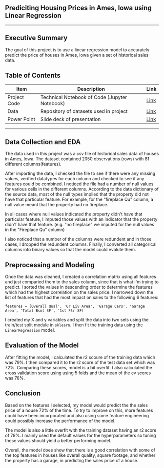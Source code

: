 ## Prediciting Housing Prices in Ames, Iowa using Linear Regression

---
## Executive Summary 
The goal of this project is to use a linear regression model to accurately predict the price of houses in Ames, Iowa given a set of historical sales data.  
## Table of Contents

| Item | Description | Link |
| --- | --- | --- |
| Project Code |  Technical Notebook of Code (Jupyter Notebook)| [Link](Ames-Housing-Project-Eddie-Reed.ipynb)|
| Data | Repository of datasets used in project | [Link](datasets)|
|Power Point| Slide deck of presentation| [Link](Project_2_Ames_Iowa_linear_regression_eddie_reed.pptx)|
---
## Data Collection and EDA
The data used in this project was a csv file of historical sales data of houses in Ames, Iowa.  The dataset contained 2050 observations (rows) with 81 different columns(features). 

After importing the data, I checked the file to see if there were any missing values, verified datatypes for each column and checked to see if any features could be combined.  I noticed the file had a number of null values for various cells in the different columns.  According to the data dictionary of the source data, most of the null types implied that the property did not have that particular feature.  For example, for the "fireplace Qu" column, a null value meant that the property had no fireplace.  

In all cases where null values indicated the property didn't have that particular feature, I imputed those values with an indicator that the property didn't have that feature. (e.g. "no fireplace" we imputed for the null values in the "Fireplace Qu" column)

I also noticed that a number of the columns were redundent and in those cases, I dropped the redundent columns.  Finally, I converted all categorical columns into binary values so that the model could evalute them. 

## Preprocessing and Modeling

Once the data was cleaned, I created a correlation matrix using all features and just comparied them to the sales column, since that is what I'm trying to predict. I sorted the values in descending order to determine the features which had the highest correlation on the sales price.  I narrowed down the list of features that had the most impact on sales to the following 6 features:

`features = [Overall Qual', 'Gr Liv Area', 'Garage Cars', 'Garage Area', 'Total Bsmt SF', '1st Flr SF]`

I created my X and y variables and split the data into two sets using the train/test split module in `sklearn`.  I then fit the training data using the `LinearRegression` model.

## Evaluation of the Model

After fitting the model, I calculated the r2 scoure of the training data which was 79%.  I then compared it to the r2 score of the test data set which was 72%.  Comparing these scores, model is a bit overfit.  I also calculated the cross validation score using using 5 folds and the mean of the cv scores was 78%.  

## Conclusion 

Based on the features I selected, my model would predict the the sales price of a house 72% of the time. To try to improve on this, more features could have been incorporated and also using some feature engineering could possibly increase the performance of the model.  

The model is also a little overfit with the training dataset having an r2 score of 79%. I mainly used the default values for the hyperparameters so tuning these values should yield a better performing model.  

Overall, the model does show that there is a good correlation with some of the top features in houses like overall quality, square footage, and whether the property has a garage, in predictng the sales price of a house.  
